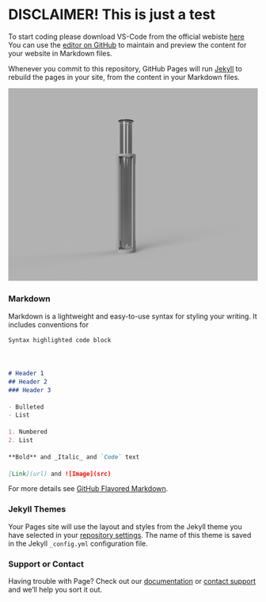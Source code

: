 # **DISCLAIMER! This is just a test**

To start coding please download VS-Code from the official webiste [here](https://code.visualstudio.com/)
You can use the [editor on GitHub](https://github.com/Tim0605/Ender-3/edit/gh-pages/index.md) to maintain and preview the content for your website in Markdown files.


Whenever you commit to this repository, GitHub Pages will run [Jekyll](https://jekyllrb.com/) to rebuild the pages in your site, from the content in your Markdown files.

 
![image](https://github.com/Tim0605/Ender-3/blob/gh-pages/Zusammenbau_Reagenzglas_2021-Jul-26_08-59-42PM-000_CustomizedView12756245466.png?raw=true)

### Markdown

Markdown is a lightweight and easy-to-use syntax for styling your writing. It includes conventions for

```markdown
Syntax highlighted code block



# Header 1
## Header 2
### Header 3

- Bulleted
- List

1. Numbered
2. List

**Bold** and _Italic_ and `Code` text

[Link](url) and ![Image](src)
```

For more details see [GitHub Flavored Markdown](https://guides.github.com/features/mastering-markdown/).

### Jekyll Themes

Your Pages site will use the layout and styles from the Jekyll theme you have selected in your [repository settings](https://github.com/Tim0605/Ender-3/settings/pages). The name of this theme is saved in the Jekyll `_config.yml` configuration file.

### Support or Contact

Having trouble with Page? Check out our [documentation](https://docs.github.com/categories/github-pages-basics/) or [contact support](https://support.github.com/contact) and we’ll help you sort it out.
